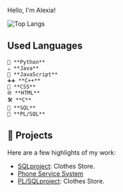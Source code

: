 Hello, I'm Alexia!

![Top Langs](https://github-readme-stats.vercel.app/api/top-langs/?username=alexiatanasie&layout=compact)

## Used Languages 

    🐍 **Python**
    ☕ **Java**
    📜 **JavaScript**
    ➕➕ **C++**
    🎨 **CSS**
    🌐 **HTML**
    🛠️ **C**
    💾 **SQL**
    🔄 **PL/SQL**
    
## 🚀 Projects
Here are a few highlights of my work:
- [SQLproject](https://github.com/alexiatanasie/SQLproject): Clothes Store.
- [Phone Service System](https://github.com/alexiatanasie/PhoneServiceSystem)
- [PL/SQLproject](https://github.com/alexiatanasie/Clothes-Store): Clothes Store.


 
